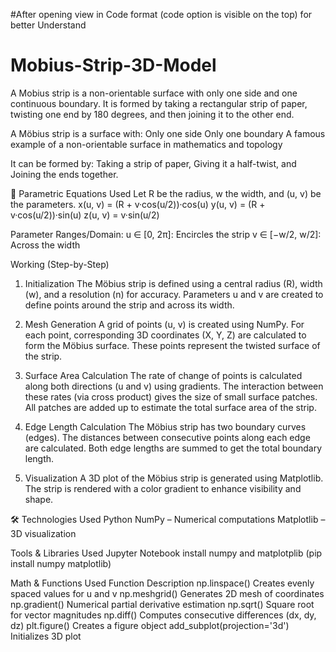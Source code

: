 #After opening view in Code format (code option is visible on the top) for better Understand

# Mobius-Strip-3D-Model
A Mobius strip is a non-orientable surface with only one side and one continuous boundary. It is formed by taking a rectangular strip of paper, twisting one end by 180 degrees, and then joining it to the other end.

A Möbius strip is a surface with:
Only one side
Only one boundary
A famous example of a non-orientable surface in mathematics and topology

It can be formed by:
Taking a strip of paper,
Giving it a half-twist, and
Joining the ends together.


📌 Parametric Equations Used
Let R be the radius, w the width, and (u, v) be the parameters.
x(u, v) = (R + v·cos(u/2))·cos(u)
y(u, v) = (R + v·cos(u/2))·sin(u)
z(u, v) = v·sin(u/2)


Parameter Ranges/Domain:
u ∈ [0, 2π]: Encircles the strip
v ∈ [−w/2, w/2]: Across the width


Working (Step-by-Step)
1. Initialization
The Möbius strip is defined using a central radius (R), width (w), and a resolution (n) for accuracy.
Parameters u and v are created to define points around the strip and across its width.

2. Mesh Generation
A grid of points (u, v) is created using NumPy.
For each point, corresponding 3D coordinates (X, Y, Z) are calculated to form the Möbius surface.
These points represent the twisted surface of the strip.

3. Surface Area Calculation
The rate of change of points is calculated along both directions (u and v) using gradients.
The interaction between these rates (via cross product) gives the size of small surface patches.
All patches are added up to estimate the total surface area of the strip.

4. Edge Length Calculation
The Möbius strip has two boundary curves (edges).
The distances between consecutive points along each edge are calculated.
Both edge lengths are summed to get the total boundary length.

5. Visualization
A 3D plot of the Möbius strip is generated using Matplotlib.
The strip is rendered with a color gradient to enhance visibility and shape.



🛠 Technologies Used
Python
NumPy – Numerical computations
Matplotlib – 3D visualization


Tools & Libraries Used
Jupyter Notebook
install numpy and matplotplib
(pip install numpy matplotlib)


Math & Functions Used
Function	                     Description
np.linspace()	                  Creates evenly spaced values for u and v
np.meshgrid()       	          Generates 2D mesh of coordinates
np.gradient()                  	Numerical partial derivative estimation
np.sqrt()	                      Square root for vector magnitudes
np.diff()	                      Computes consecutive differences (dx, dy, dz)
plt.figure()	                  Creates a figure object
add_subplot(projection='3d')	  Initializes 3D plot
